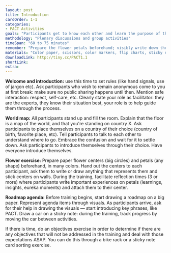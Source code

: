 ```yaml
---
layout: post
title: Introduction
cardOrder: 1-1
categories:
- PACT Activities
goals: "Participants get to know each other and learn the purpose of the training."
methodology: "Plenary discussions and group activities"
timeSpan: "60 to 75 minutes"
remember: "Prepare the flower petals beforehand; visibly write down the ground rules; everyone should make their reflection petal"
materials: "Color paper, scissors, color markers, flip charts, sticky notes"
downloadLink: http://tiny.cc/PACT1.1
shortLink:
extra:
---
```

**Welcome and introduction:** use this time to set rules (like hand signals, use of jargon etc). Ask participants who wish to remain anonymous come to you at first break: make sure no public sharing happens until then. Mention safe interaction: respect, self-care, etc. Clearly state your role as facilitator: they are the experts, they know their situation best, your role is to help guide them through the process.

**World map:** All participants stand up and fill the room. Explain that the floor is a map of the world, and that you're standing on country X. Ask participants to place themselves on a country of their choice (country of birth, favorite place, etc). Tell participants to talk to each other to understand where to go. Embrace the confusion and wait for it to settle down. Ask participants to introduce themselves through their choice. Have everyone introduce themselves.

**Flower exercise:** Prepare paper flower centers (big circles) and petals (any shape) beforehand, in many colors. Hand out the centers to each participant, ask them to write or draw anything that represents them and stick centers on walls. During the training, facilitate reflection times (3 or more) where participants write important experiences on petals (learnings, insights, eureka moments) and attach them to their center.

**Roadmap agenda:** Before training begins, start drawing a roadmap on a big paper. Represent agenda items through visuals. As participants arrive, ask for their help in drawing the visuals — start introducing key phrases, like PACT. Draw a car on a sticky note: during the training, track progress by moving the car between activities.

<div class="cs-online" id="onlineContent" markdown="1">
If there is time, do an objectives exercise in order to determine if there are any objectives that will not be addressed in the training and deal with those expectations ASAP. You can do this through a bike rack or a sticky note card sorting exercise.
</div>

